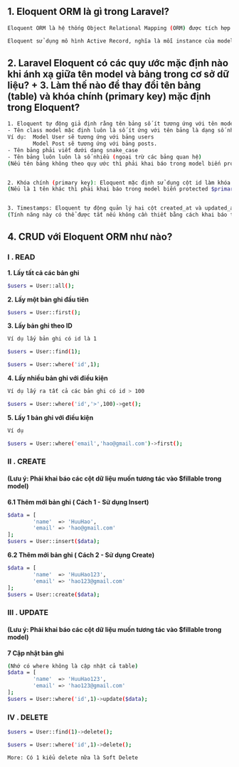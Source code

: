 ## 1. Eloquent ORM là gì trong Laravel?
```sh
Eloquent ORM là hệ thống Object Relational Mapping (ORM) được tích hợp sẵn trong Laravel, cho phép lập trình viên thao tác với cơ sở dữ liệu bằng cách sử dụng các model dưới dạng đối tượng PHP. Thay vì viết truy vấn SQL thủ công, Eloquent giúp chúng ta tương tác với dữ liệu qua các phương thức hướng đối tượng, giúp code trở nên trực quan và dễ bảo trì hơn.

Eloquent sử dụng mô hình Active Record, nghĩa là mỗi instance của model đại diện cho một bản ghi trong cơ sở dữ liệu, và có thể trực tiếp thực hiện các thao tác như thêm, sửa, xóa và truy vấn.
```
## 2. Laravel Eloquent có các quy ước mặc định nào khi ánh xạ giữa tên model và bảng trong cơ sở dữ liệu? + 3. Làm thế nào để thay đổi tên bảng (table) và khóa chính (primary key) mặc định trong Eloquent?
 
```sh
1. Eloquent tự động giả định rằng tên bảng số ít tương ứng với tên model số nhiều
- Tên class model mặc định luôn là số ít ứng với tên bảng là dạng số nhiều.
Ví dụ:  Model User sẽ tương ứng với bảng users
        Model Post sẽ tương ứng với bảng posts.
- Tên bảng phải viết dưới dạng snake_case
- Tên bảng luôn luôn là số nhiều (ngoại trừ các bảng quan hệ)
(Nếu tên bảng không theo quy ước thì phải khai báo trong model biến protected $table)


2. Khóa chính (primary key): Eloquent mặc định sử dụng cột id làm khóa chính của bảng.
(Nếu là 1 tên khác thì phải khai báo trong model biến protected $primaryKey)


3. Timestamps: Eloquent tự động quản lý hai cột created_at và updated_at để lưu thời gian khi một bản ghi được tạo và cập nhật. 
(Tính năng này có thể được tắt nếu không cần thiết bằng cách khai báo trong model biến public $timestamp = false)
```

## 4. CRUD với Eloquent ORM như nào?
### I . READ
**1. Lấy tất cả các bản ghi**
```sh
$users = User::all();
```
**2. Lấy một bản ghi đầu tiên**
```sh
$users = User::first();
```
**3. Lấy bản ghi theo ID**
```sh
Ví dụ lấy bản ghi có id là 1

$users = User::find(1);

$users = User::where('id',1);
```
**4. Lấy nhiều bản ghi với điều kiện**
```sh
Ví dụ lấy ra tất cả các bản ghi có id > 100

$users = User::where('id','>',100)->get();
```
**5. Lấy 1 bản ghi với điều kiện**
```sh
Ví dụ

$users = User::where('email','hao@gmail.com')->first();
```

### II . CREATE 
#### (Lưu ý: Phải khai báo các cột dữ liệu muốn tương tác vào $fillable trong model)
**6.1 Thêm mới bản ghi ( Cách 1 - Sử dụng Insert)**
```sh
$data = [
        'name'  => 'HuuHao',
        'email' => 'hao@gmail.com'
];
$users = User::insert($data);
```
**6.2 Thêm mới bản ghi ( Cách 2 - Sử dụng Create)**
```sh
$data = [
        'name'  => 'HuuHao123',
        'email' => 'hao123@gmail.com'
];
$users = User::create($data);
```
### III . UPDATE 
#### (Lưu ý: Phải khai báo các cột dữ liệu muốn tương tác vào $fillable trong model)
**7 Cập nhật bản ghi**
```sh
(Nhớ có where không là cập nhật cả table)
$data = [
        'name'  => 'HuuHao123',
        'email' => 'hao123@gmail.com'
];
$users = User::where('id',1)->update($data);
```
### IV . DELETE
```sh
$users = User::find(1)->delete();

$users = User::where('id',1)->delete();

More: Có 1 kiểu delete nữa là Soft Delete
```